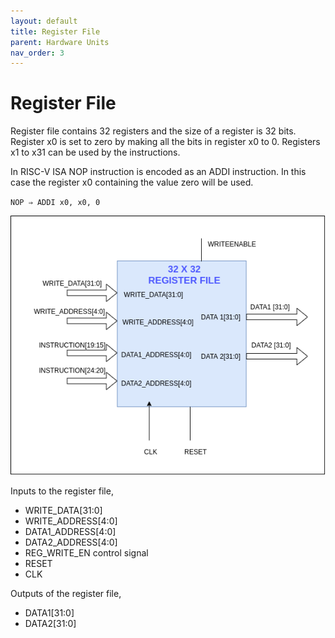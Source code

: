 ```yaml
---
layout: default
title: Register File
parent: Hardware Units
nav_order: 3
---
```


# Register File

Register file contains 32 registers and the size of a register is 32 bits. Register x0 is set to zero by making all the bits in register x0 to 0. Registers x1 to x31 can be used by the instructions.

In RISC-V ISA NOP instruction is encoded as an ADDI instruction. In this case the register x0 containing the value zero will be used.

`NOP ⇒ ADDI x0, x0, 0`

![Register File Image](../images/hardware_units/reg_file/reg_file.png)

Inputs to the register file,

- WRITE_DATA[31:0]
- WRITE_ADDRESS[4:0]
- DATA1_ADDRESS[4:0]
- DATA2_ADDRESS[4:0]
- REG_WRITE_EN control signal
- RESET
- CLK

Outputs of the register file,

- DATA1[31:0]
- DATA2[31:0]
